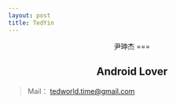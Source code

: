 ```yaml
---
layout: post
title: TedYin
---
```


<center>
尹珅杰
===

Android Lover
---
</center>

>Mail： tedworld.time@gmail.com
